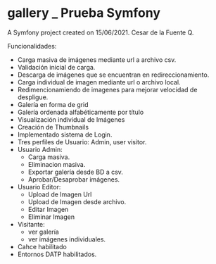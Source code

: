 gallery _ Prueba Symfony
==========================

A Symfony project created on 15/06/2021.
Cesar de la Fuente Q.


Funcionalidades:
* Carga masiva de imágenes mediante url a archivo csv.
* Validación inicial de carga.
* Descarga de imágenes que se encuentran en redireccionamiento.
* Carga individual de imagen mediante url o archivo local.
* Redimencionamiendo de imagenes para mejorar velocidad de despligue.
* Galería en forma de grid
* Galería ordenada alfabéticamente por título
* Visualización individual de Imágenes
* Creación de Thumbnails
* Implementado sistema de Login.
* Tres perfiles de Usuario: Admin, user visitor.
* Usuario Admin:
	* Carga masiva.
	* Eliminacion masiva.
	* Exportar galería desde BD a csv.
	* Aprobar/Desaprobar imágenes.
* Usuario Editor:
	* Upload de Imagen Url
	* Upload de Imagen desde archivo.
	* Editar Imagen
	* Eliminar Imagen
* Visitante:
	* ver galería
	* ver imágenes individuales.
* Cahce habilitado
* Entornos DATP habilitados.
